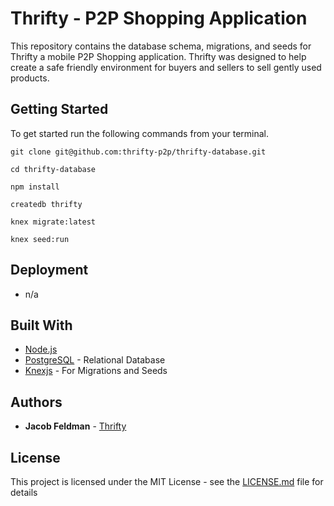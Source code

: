 # Thrifty - P2P Shopping Application

This repository contains the database schema, migrations, and seeds for Thrifty a mobile P2P Shopping application. Thrifty was designed to help create a safe friendly environment for buyers and sellers to sell gently used products.

## Getting Started

To get started run the following commands from your terminal.

```
git clone git@github.com:thrifty-p2p/thrifty-database.git

cd thrifty-database

npm install

createdb thrifty

knex migrate:latest

knex seed:run

```

## Deployment

* n/a

## Built With

* [Node.js](https://nodejs.org/en/)
* [PostgreSQL](https://www.postgresql.org/) - Relational Database
* [Knexjs](knexjs.org) - For Migrations and Seeds

## Authors

* **Jacob Feldman** - [Thrifty](https://github.com/thrifty-p2p)

## License

This project is licensed under the MIT License - see the [LICENSE.md](LICENSE.md) file for details
